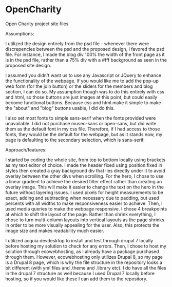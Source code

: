 # OpenCharity
Open Charity project site files

Assumptions:
  
  I utilized the design entirely from the psd file - whenever there were discrepencies between the psd and the proposed design, I favored the psd file. For instance, I made the blog div 100% the width of the front page as it is in the psd file, rather than a 75% div with a #fff background as seen in the proposed site design.
  
  I assumed you didn't want us to use any Javascript or JQuery to enhance the functionality of the webpage. If you would like me to add the pop-up web form (for the join button) or the sliders for the members and blog section, I can do so. My assumption though was to do this entirely with css and html, so those buttons are just images at this point, but could easily become functional buttons. Because css and html make it simple to make the "about" and "blog" buttons usable, I did do this.
  
 I also set most fonts to simple sans-serif when the fonts provided were unavailable. I did not purchase museo-sans or open-sans, but did write them as the default font in my css file. Therefore, if I had access to those fonts, they would be the default for the webpage, but as it stands now, my page is defaulting to the secondary selection, which is sans-serif.

Approach/features:

I started by coding the whole site, from top to bottom locally using brackets as my text editor of choice. I made the header fixed using position:fixed in styles then created a gray background div that lies directly under it to avoid overlay between the other divs when scrolling. 
For the hero, I chose to use a linear gradient to achieve the desired filter effect rather than creating an overlay image. This will make it easier to change the text on the hero in the future without layering issues. 
I used pixels for height measurements to be exact, adding and subtracting when necessary due to padding, but used percents with all widths to make responsiveness easier to achieve.
Then, I used media queries to make the webpage responsive. I chose 4 breakpoints at which to shift the layout of the page. Rather than shrink everything, I chose to turn multi-column layouts into vertical layouts as the page shrinks in order to be more visually appealing for the user. Also, this protects the image size and makes readability much easier.

I utilized acquia devdesktop to install and test through drupal 7 locally before hosting my solution to check for any errors. Then, I chose to host my solution through ecowebhosting, as I already have a package purchased through them. However, ecowebhosting only utilizes Drupal 8, so my page is a Drupal 8 page, which is why the file structure in the repository looks a bit different (with yml files and .theme and .library etc). I do have all the files in the drupal 7 structure as well because I used Drupal 7 locally before hosting, so if you would like these I can add them to the repository. 

